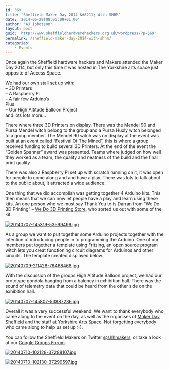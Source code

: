 ```yaml
---
id: 369
title: 'Sheffield Maker Day 2014 &#8211; With SHHM'
date: '2014-06-29T08:05:09+01:00'
author: 'AJ Ibbotson'
layout: post
guid: 'http://www.sheffieldhardwarehackers.org.uk/wordpress/?p=369'
permalink: /sheffield-maker-day-2014-with-shhm/
categories:
    - Events
---
```


Once again the Sheffield hardware hackers and Makers attended the Maker Day 2014, but only this time it was hosted in The Yorkshire arts space just opposite of Access Space.

We had our own stall set up with:  
– 3D Printers  
– A Raspberry Pi  
– A fair few Arduino’s  
Plus  
– Our High Altitude Balloon Project  
and lots lots more…

There where three 3D Printers on display. There was the Mendel 90 and Pursa Mendel witch belong to the group and a Pursa Huxly witch belonged to a group member. The Mendel 90 witch was on display at the event was built at an event called “Festival Of The Mined”, this is where a group received funding to build several 3D Printers. At the end of the event the “Golden Spanner” award was presented. Teams where judged on how well they worked as a team, the quality and neatness of the build and the final print quality.

There was also a Raspberry Pi set up with scratch running on it, it was open for people to come along and and have a play. There was lots to talk about to the public about, it attracted a wide audience.

One thing that we did accomplish was getting together 4 Arduino kits. This then means that we can now let people have a play and learn using these kits. An one person who we must say Thank You to is Darran from “We Do 3D Printing” – [We Do 3D Printing Store](http://stores.ebay.co.uk/We-Do-3D-Printing), who sorted us out with some of the kit.

[![20140707-145319-53599499.jpg](https://www.sheffieldhackspace.org.uk/wordpress/wp-content/uploads/2014/07/20140707-145319-53599499.jpg)](https://www.sheffieldhackspace.org.uk/wordpress/wp-content/uploads/2014/07/20140707-145319-53599499.jpg)

As a group we want to put together some Arduino projects together with the intention of introducing people in to programming the Arduino. One of our members put together a template using [Fritzing](http://fritzing.org/home/), an open source program witch lets you creat functioning circuit diagrams for Arduinos and other circuits. The template created displayed below.

[![20140709-211428-76468468.jpg](https://www.sheffieldhackspace.org.uk/wordpress/wp-content/uploads/2014/07/20140709-211428-76468468.jpg)](https://www.sheffieldhackspace.org.uk/wordpress/wp-content/uploads/2014/07/20140709-211428-76468468.jpg)

With the discussion of the groups High Altitude Balloon project, we had our prototype gondola hanging from a baloney in exhibition hall. There was the sound of telemetry data that could be heard from the other side on the exhibition hall.

[![20140707-145807-53887236.jpg](https://www.sheffieldhackspace.org.uk/wordpress/wp-content/uploads/2014/07/20140707-145807-53887236.jpg)](https://www.sheffieldhackspace.org.uk/wordpress/wp-content/uploads/2014/07/20140707-145807-53887236.jpg)

Overall it was a very successful weekend. We want to thank everybody who came along to the event on the day, as well as the organises of [Maker Day Sheffield](http://makerdaysheffield.com) and the staff at [Yorkshire Arts Space](http://artspace.org.uk). Not forgetting everybody who came along to help us set up :-).

You can follow the Sheffield Makers on Twitter [@shhmakers](https://twitter.com/shhmakers), or take a look at our [Google Groups Forum](https://groups.google.com/forum/m/#!forum/sheffield-hardware-hackers).

[![20140710-102128-37288107.jpg](https://www.sheffieldhackspace.org.uk/wordpress/wp-content/uploads/2014/07/20140710-102128-37288107.jpg)](https://www.sheffieldhackspace.org.uk/wordpress/wp-content/uploads/2014/07/20140710-102128-37288107.jpg)

[![20140710-102130-37290597.jpg](https://www.sheffieldhackspace.org.uk/wordpress/wp-content/uploads/2014/07/20140710-102130-37290597.jpg)](https://www.sheffieldhackspace.org.uk/wordpress/wp-content/uploads/2014/07/20140710-102130-37290597.jpg)
<!--- path/to this posts images is ![]({{ site.baseurl }}/assets/blog/2014-06-29-sheffield-maker-day-2014-with-shhm/ --->